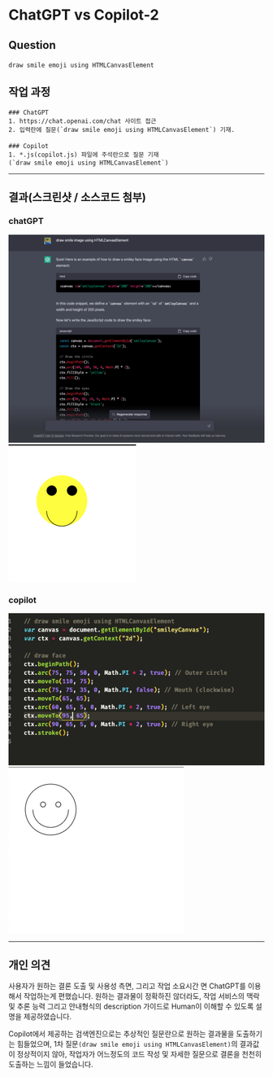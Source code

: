 # ChatGPT vs Copilot-2

## Question
`draw smile emoji using HTMLCanvasElement`

## 작업 과정
    ### ChatGPT
    1. https://chat.openai.com/chat 사이트 접근
    2. 입력란에 질문(`draw smile emoji using HTMLCanvasElement`) 기재.
   
    ### Copilot
    1. *.js(copilot.js) 파일에 주석란으로 질문 기재
    (`draw smile emoji using HTMLCanvasElement`)

-----

## 결과(스크린샷 / 소스코드 첨부)

### chatGPT
![chatgpt-qna](chatgpt-qna.png)
![chatgpt-output](chatgpt-output.png)

### copilot
![chatgpt-output](copilot-qna.png)
![chatgpt-output](copilot-output.png)

-----

## 개인 의견
사용자가 원하는 결론 도출 및 사용성 측면, 그리고 작업 소요시간 면 ChatGPT를 이용해서 작업하는게 편했습니다.
원하는 결과물이 정확하진 않더라도, 작업 서비스의 맥락 및 추론 능력 그리고 안내형식의 description 가이드로 Human이 이해할 수 있도록 설명을 제공하였습니다.

Copilot에서 제공하는 검색엔진으로는 추상적인 질문란으로 원하는 결과물을 도출하기는 힘들었으며,
1차 질문`(draw smile emoji using HTMLCanvasElement)`의 결과값이 정상적이지 않아, 작업자가 어느정도의 코드 작성 및 자세한 질문으로 결론을 천천히 도출하는 느낌이 들었습니다.